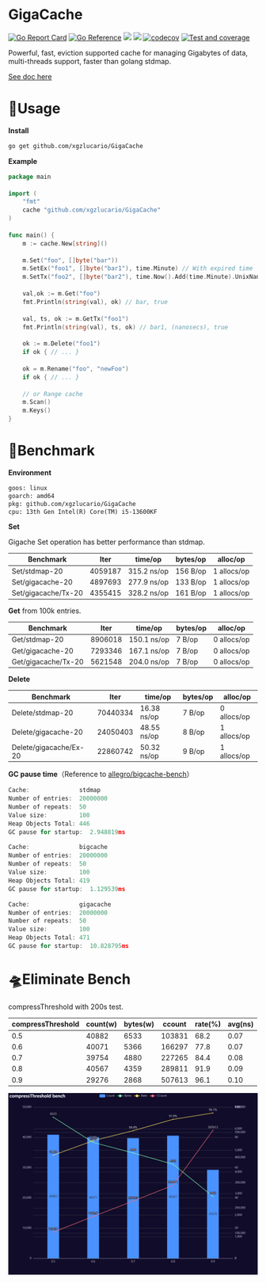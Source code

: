 # GigaCache

[![Go Report Card](https://goreportcard.com/badge/github.com/xgzlucario/GigaCache)](https://goreportcard.com/report/github.com/xgzlucario/GigaCache) [![Go Reference](https://pkg.go.dev/badge/github.com/xgzlucario/GigaCache.svg)](https://pkg.go.dev/github.com/xgzlucario/GigaCache) ![](https://img.shields.io/badge/go-1.21.0-orange.svg) ![](https://img.shields.io/github/languages/code-size/xgzlucario/GigaCache.svg) [![codecov](https://codecov.io/gh/xgzlucario/GigaCache/graph/badge.svg?token=yC1xELYaM2)](https://codecov.io/gh/xgzlucario/GigaCache) [![Test and coverage](https://github.com/xgzlucario/GigaCache/actions/workflows/rotom.yml/badge.svg)](https://github.com/xgzlucario/GigaCache/actions/workflows/rotom.yml)

Powerful, fast, eviction supported cache for managing Gigabytes of data, multi-threads support, faster than golang stdmap.

[See doc here](https://www.yuque.com/1ucario/devdoc/ntyyeekkxu8apngd?singleDoc)

# 🚗Usage

**Install**

```bash
go get github.com/xgzlucario/GigaCache
```

**Example**

```go
package main

import (
    "fmt"
    cache "github.com/xgzlucario/GigaCache"
)

func main() {
    m := cache.New[string]()

    m.Set("foo", []byte("bar"))
    m.SetEx("foo1", []byte("bar1"), time.Minute) // With expired time
    m.SetTx("foo2", []byte("bar2"), time.Now().Add(time.Minute).UnixNano()) // With deadline

    val,ok := m.Get("foo")
    fmt.Println(string(val), ok) // bar, true

    val, ts, ok := m.GetTx("foo1")
    fmt.Println(string(val), ts, ok) // bar1, (nanosecs), true

    ok := m.Delete("foo1")
    if ok { // ... }

    ok = m.Rename("foo", "newFoo")
    if ok { // ... }

    // or Range cache
    m.Scan()
    m.Keys()
}
```

# 🚀Benchmark

**Environment**

```
goos: linux
goarch: amd64
pkg: github.com/xgzlucario/GigaCache
cpu: 13th Gen Intel(R) Core(TM) i5-13600KF
```

**Set**

Gigache Set operation has better performance than stdmap.

| Benchmark           | Iter    | time/op     | bytes/op | alloc/op    |
| ------------------- | ------- | ----------- | -------- | ----------- |
| Set/stdmap-20       | 4059187 | 315.2 ns/op | 156 B/op | 1 allocs/op |
| Set/gigacache-20    | 4897693 | 277.9 ns/op | 133 B/op | 1 allocs/op |
| Set/gigacache/Tx-20 | 4355415 | 328.2 ns/op | 161 B/op | 1 allocs/op |

**Get** from 100k entries.

| Benchmark           | Iter    | time/op     | bytes/op | alloc/op    |
| ------------------- | ------- | ----------- | -------- | ----------- |
| Get/stdmap-20       | 8906018 | 150.1 ns/op | 7 B/op   | 0 allocs/op |
| Get/gigacache-20    | 7293346 | 167.1 ns/op | 7 B/op   | 0 allocs/op |
| Get/gigacache/Tx-20 | 5621548 | 204.0 ns/op | 7 B/op   | 0 allocs/op |

**Delete**

| Benchmark              | Iter     | time/op     | bytes/op | alloc/op    |
| ---------------------- | -------- | ----------- | -------- | ----------- |
| Delete/stdmap-20       | 70440334 | 16.38 ns/op |	7 B/op	 | 0 allocs/op |
| Delete/gigacache-20    | 24050403 | 48.55 ns/op |	8 B/op	 | 1 allocs/op |
| Delete/gigacache/Ex-20 | 22860742	| 50.32 ns/op |	9 B/op	 | 1 allocs/op |

**GC pause time**（Reference to [allegro/bigcache-bench](https://github.com/allegro/bigcache-bench)）

```go
Cache:              stdmap
Number of entries:  20000000
Number of repeats:  50
Value size:         100
Heap Objects Total: 446
GC pause for startup:  2.948819ms
```

```go
Cache:              bigcache
Number of entries:  20000000
Number of repeats:  50
Value size:         100
Heap Objects Total: 419
GC pause for startup:  1.129539ms
```

```go
Cache:              gigacache
Number of entries:  20000000
Number of repeats:  50
Value size:         100
Heap Objects Total: 471
GC pause for startup:  10.828795ms
```

# 🛸Eliminate Bench

compressThreshold with 200s test.

| compressThreshold | count(w) | bytes(w) | ccount | rate(%) | avg(ns) |
| ----------------- | -------- | -------- | ------ | ------- | ------- |
| 0.5               | 40882    | 6533     | 103831 | 68.2    | 0.07    |
| 0.6               | 40071    | 5366     | 166297 | 77.8    | 0.07    |
| 0.7               | 39754    | 4880     | 227265 | 84.4    | 0.08    |
| 0.8               | 40567    | 4359     | 289811 | 91.9    | 0.09    |
| 0.9               | 29276    | 2868     | 507613 | 96.1    | 0.10    |

![p1](p1.png)
